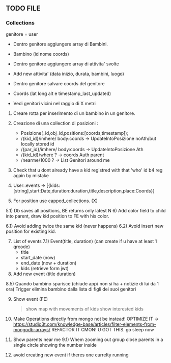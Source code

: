 ## TODO FILE

### Collections

genitore = user

*   Dentro genitore aggiungere array di Bambini.
*   Bambino (id nome coords)

*   Dentro genitore aggiungere array di attivita' svolte
*   Add new attivita' (data inizio, durata, bambini, luogo)
*   Dentro genitore salvare coords del genitore

*   Coords (lat long alt e timestamp_last_updated)
*   Vedi genitori vicini nel raggio di X metri


1) Creare rotta per inserimento di un bambino in un genitore.
2) Creazione di una collection di posizioni :
    - Posizione(_id,obj_id,positions:[coords,timestamp]);
    - /{kid_id}/imhere/ body:coords -> UpdateIntoPosizione noAth/but locally stored id
    - /{par_id}/imhere/ body:coords -> UpdateIntoPosizione Ath
    - /{kid_id}/where ? -> coords Auth parent
    - /nearme/1000 ? -> List<coords> Genitori around me

4) Check that u dont already have a kid registred with that 'who' id b4 reg again by mistake

3) User::events ->
[{kids:[string],start:Date,duration:duration,title,description,place:Coords}]

5) For position use capped_collections. (X)

5.1) Db saves all positions, BE returns only latest N
6) Add color field to child into parent, draw kid
position to FE with his color.

6.1) Avoid adding twice the same kid (never happens)
6.2) Avoid insert new position for existing kid.


7) List of events
7.1) Event(title, duration)
    (can create if u have at least 1 qrcode)
    - title
    - start_date (now)
    - end_date (now + duration)
    - kids (retrieve form jwt)
8) Add new event (title duration)

8.5) Quando bambino sparisce (chiude app/ non si ha + notizie di lui da 1 ora)
    Trigger elimina bambino dalla lista di figli dei suoi genitori

9) Show event (FE)
    > show map with movements of kids
    > show interested kids

8) Make Operations directly from mongo not be instead!
OPTIMIZE IT -> https://studio3t.com/knowledge-base/articles/filter-elements-from-mongodb-arrays/
REFACTOR IT
CMON! U GOT THIS. go sleep now

9) Show parents near me
9.1) Whem zooming out group close parents in a single circle showing the number inside

10) avoid creating new event if theres one currelty running
